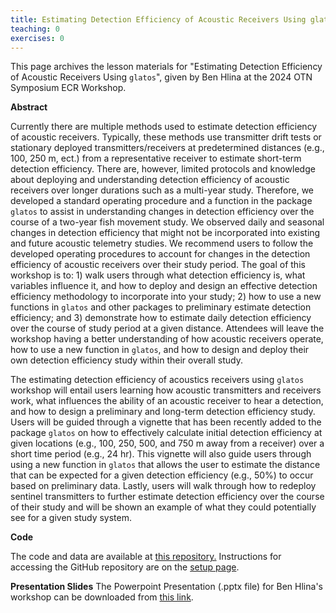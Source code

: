```yaml
---
title: Estimating Detection Efficiency of Acoustic Receivers Using glatos
teaching: 0
exercises: 0
---
```


This page archives the lesson materials for "Estimating Detection Efficiency of Acoustic Receivers Using `glatos`", given by Ben Hlina at the 2024 OTN Symposium ECR Workshop. 

**Abstract**

Currently there are multiple methods used to estimate detection efficiency of acoustic receivers. Typically, these methods use transmitter drift tests or stationary deployed transmitters/receivers at predetermined distances (e.g., 100, 250 m, ect.) from a representative receiver to estimate short-term detection efficiency. There are, however, limited protocols and knowledge about deploying and understanding detection efficiency of acoustic receivers over longer durations such as a multi-year study. Therefore, we developed a standard operating procedure and a function in the package `glatos` to assist in understanding changes in detection efficiency over the course of a two-year fish movement study. We observed daily and seasonal changes in detection efficiency that might not be incorporated into existing and future acoustic telemetry studies. We recommend users to follow the developed operating procedures to account for changes in the detection efficiency of acoustic receivers over their study period. The goal of this workshop is to: 1) walk users through what detection efficiency is, what variables influence it, and how to deploy and design an effective detection efficiency methodology to incorporate into your study; 2) how to use a new functions in `glatos` and other packages to preliminary estimate detection efficiency; and 3) demonstrate how to estimate daily detection efficiency over the course of study period at a given distance. Attendees will leave the workshop having a better understanding of how acoustic receivers operate, how to use a new function in `glatos`, and how to design and deploy their own detection efficiency study within their overall study.

The estimating detection efficiency of acoustics receivers using `glatos` workshop will entail users learning how acoustic transmitters and receivers work, what influences the ability of an acoustic receiver to hear a detection, and how to design a preliminary and long-term detection efficiency study. Users will be guided through a vignette that has been recently added to the package `glatos` on how to effectively calculate initial detection efficiency at given locations (e.g., 100, 250, 500, and 750 m away from a receiver) over a short time period (e.g., 24 hr). This vignette will also guide users through using a new function in `glatos` that allows the user to estimate the distance that can be expected for a given detection efficiency (e.g., 50%) to occur based on preliminary data. Lastly, users will walk through how to redeploy sentinel transmitters to further estimate detection efficiency over the course of their study and will be shown an example of what they could potentially see for a given study system.

**Code**

The code and data are available at [this repository.](https://github.com/benjaminhlina/glatos-detection-efficiency/tree/main) Instructions for accessing the GitHub repository are on the [setup page](/2024-symp-ecr-setup/setup.html).

**Presentation Slides**
The Powerpoint Presentation (.pptx file) for Ben Hlina's workshop can be downloaded from [this link](/2024-symp-ecr-setup/Resources/detection-effeicency-workshop.pptx).